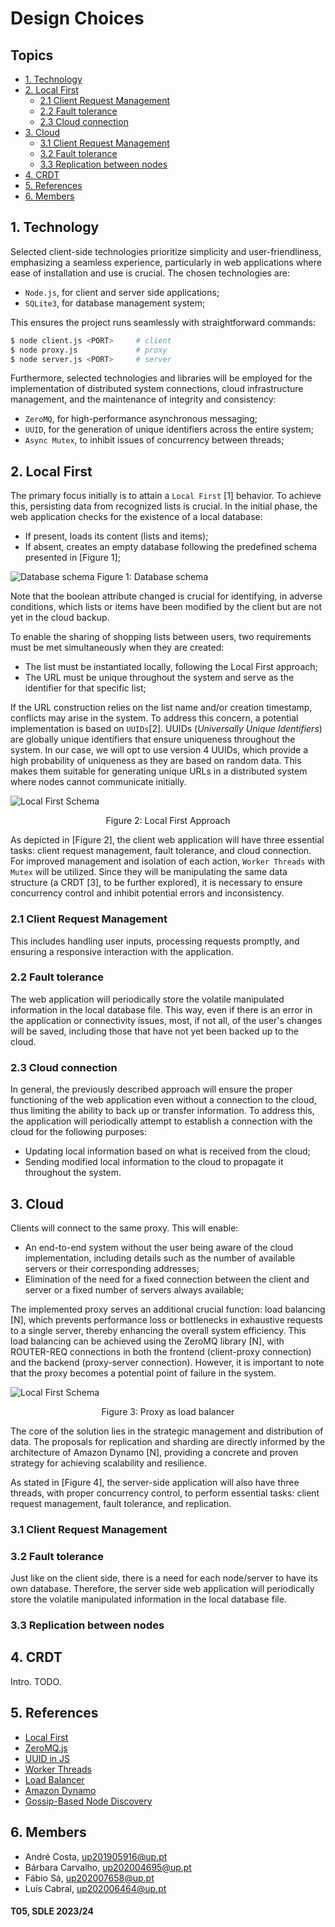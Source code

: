# Design Choices

## Topics

- [1. Technology](#1-technology)
- [2. Local First](#2-local-first)
    - [2.1 Client Request Management](#21-client-request-management)
    - [2.2 Fault tolerance](#22-fault-tolerance)
    - [2.3 Cloud connection](#23-cloud-connection)
- [3. Cloud](#3-cloud)
    - [3.1 Client Request Management](#31-client-request-management)
    - [3.2 Fault tolerance](#32-fault-tolerance)
    - [3.3 Replication between nodes](#33-replication-between-nodes)
- [4. CRDT](#4-crdt)
- [5. References](#5-references)
- [6. Members](#6-members)

## 1. Technology

Selected client-side technologies prioritize simplicity and user-friendliness, emphasizing a seamless experience, particularly in web applications where ease of installation and use is crucial. The chosen technologies are:

- `Node.js`, for client and server side applications;
- `SQLite3`, for database management system;

This ensures the project runs seamlessly with straightforward commands:

```bash
$ node client.js <PORT>     # client
$ node proxy.js             # proxy
$ node server.js <PORT>     # server
```

Furthermore, selected technologies and libraries will be employed for the implementation of distributed system connections, cloud infrastructure management, and the maintenance of integrity and consistency:

- `ZeroMQ`, for high-performance asynchronous messaging;
- `UUID`, for the generation of unique identifiers across the entire system;
- `Async Mutex`, to inhibit issues of concurrency between threads;

## 2. Local First

The primary focus initially is to attain a `Local First` [1] behavior. To achieve this, persisting data from recognized lists is crucial. In the initial phase, the web application checks for the existence of a local database:

- If present, loads its content (lists and items);
- If absent, creates an empty database following the predefined schema presented in [Figure 1];

![Database schema](../imgs/Schema.png)
Figure 1: Database schema

Note that the boolean attribute changed is crucial for identifying, in adverse conditions, which lists or items have been modified by the client but are not yet in the cloud backup. 

To enable the sharing of shopping lists between users, two requirements must be met simultaneously when they are created:

- The list must be instantiated locally, following the Local First approach;
- The URL must be unique throughout the system and serve as the identifier for that specific list;

If the URL construction relies on the list name and/or creation timestamp, conflicts may arise in the system. To address this concern, a potential implementation is based on `UUIDs`[2]. UUIDs (*Universally Unique Identifiers*) are globally unique identifiers that ensure uniqueness throughout the system. In our case, we will opt to use version 4 UUIDs, which provide a high probability of uniqueness as they are based on random data. This makes them suitable for generating unique URLs in a distributed system where nodes cannot communicate initially.

![Local First Schema](../imgs/Local.png)
<p align=center>Figure 2: Local First Approach</p>

As depicted in [Figure 2], the client web application will have three essential tasks: client request management, fault tolerance, and cloud connection. For improved management and isolation of each action, `Worker Threads` with `Mutex` will be utilized. Since they will be manipulating the same data structure (a CRDT [3], to be further explored), it is necessary to ensure concurrency control and inhibit potential errors and inconsistency.

### 2.1 Client Request Management

This includes handling user inputs, processing requests promptly, and ensuring a responsive interaction with the application.

### 2.2 Fault tolerance

The web application will periodically store the volatile manipulated information in the local database file. This way, even if there is an error in the application or connectivity issues, most, if not all, of the user's changes will be saved, including those that have not yet been backed up to the cloud.

### 2.3 Cloud connection

In general, the previously described approach will ensure the proper functioning of the web application even without a connection to the cloud, thus limiting the ability to back up or transfer information. To address this, the application will periodically attempt to establish a connection with the cloud for the following purposes:

- Updating local information based on what is received from the cloud;
- Sending modified local information to the cloud to propagate it throughout the system.

## 3. Cloud

Clients will connect to the same proxy. This will enable:

- An end-to-end system without the user being aware of the cloud implementation, including details such as the number of available servers or their corresponding addresses;
- Elimination of the need for a fixed connection between the client and server or a fixed number of servers always available;

The implemented proxy serves an additional crucial function: load balancing [N], which prevents performance loss or bottlenecks in exhaustive requests to a single server, thereby enhancing the overall system efficiency. This load balancing can be achieved using the ZeroMQ library [N], with ROUTER-REQ connections in both the frontend (client-proxy connection) and the backend (proxy-server connection). However, it is important to note that the proxy becomes a potential point of failure in the system.

![Local First Schema](../imgs/Local.png)
<p align=center>Figure 3: Proxy as load balancer</p>

The core of the solution lies in the strategic management and distribution of data. The proposals for replication and sharding are directly informed by the architecture of Amazon Dynamo [N], providing a concrete and proven strategy for achieving scalability and resilience.

As stated in [Figure 4], the server-side application will also have three threads, with proper concurrency control, to perform essential tasks: client request management, fault tolerance, and replication.

### 3.1 Client Request Management



### 3.2 Fault tolerance

Just like on the client side, there is a need for each node/server to have its own database. Therefore, the server side web application will periodically store the volatile manipulated information in the local database file.

### 3.3 Replication between nodes



## 4. CRDT

Intro. TODO.

## 5. References

- [Local First](https://www.inkandswitch.com/local-first/)
- [ZeroMQ.js](https://github.com/zeromq/zeromq.js#examples)
- [UUID in JS](https://www.npmjs.com/package/uuid)
- [Worker Threads](https://nodejs.org/api/worker_threads.html)
- [Load Balancer](https://zguide.zeromq.org/docs/chapter3/#The-Load-Balancing-Pattern)
- [Amazon Dynamo](https://www.allthingsdistributed.com/files/amazon-dynamo-sosp2007.pdf)
- [Gossip-Based Node Discovery]()

## 6. Members

- André Costa, up201905916@up.pt
- Bárbara Carvalho, up202004695@up.pt
- Fábio Sá, up202007658@up.pt
- Luís Cabral, up202006464@up.pt

#### T05, SDLE 2023/24